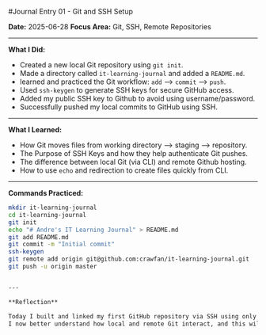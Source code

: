 #Journal Entry 01 - Git and SSH Setup

**Date:** 2025-06-28
**Focus Area:** Git, SSH, Remote Repositories 


---

**What I Did:**

- Created a new local Git repository using `git init`.
- Made a directory called `it-learning-journal` and added a `README.md`.
- learned and practiced the Git workflow: `add` --> `commit` --> `push`.
- Used `ssh-keygen` to generate SSH keys for secure GitHub access.
- Added my public SSH key to Github to avoid using username/password.
- Successfully pushed my local commits to GitHub using SSH.


---

**What I Learned:**

- How Git moves files from working directory --> staging --> repository.
- The Purpose of SSH Keys and how they help authenticate Git pushes.
- The difference between local Git (via CLI) and remote Github hosting.
- How to use `echo` and redirection to create files quickly from CLI.

---

**Commands Practiced:**

```bash 
mkdir it-learning-journal
cd it-learning-journal
git init
echo "# Andre's IT Learning Journal" > README.md
git add README.md
git commit -m "Initial commit"
ssh-keygen
git remote add origin git@github.com:crawfan/it-learning-journal.git
git push -u origin master


---

**Reflection**

Today I built and linked my first GitHub repository via SSH using only terminal. It was empowering when git accepted my SSH key and i pushed my first commit. 
I now better understand how local and remote Git interact, and this will definitely help in DevOps or sysadmin roles.
